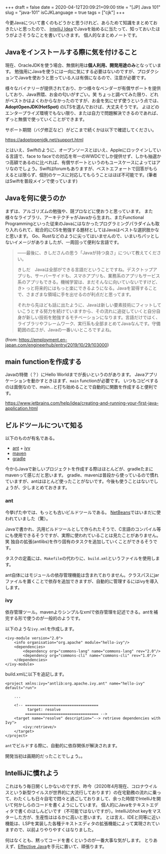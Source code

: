 +++ 
draft = false
date = 2020-04-12T20:09:21+09:00
title = "[JP] Java 101"
slug = "java-101" 
isCJKLanguage = true
tags = ["cjk"]
+++

今更Javaについて書くのもどうかと思うけれど、あらためて知識をまとめておきたいと思ったので、
[IntelliJ Idea](https://www.jetbrains.com/idea/)でJavaを始めるに当たって、知っておいたほうがよさそうなことを書いていきます。
個人的なまとめノートです。

## Javaをインストールする際に気を付けること

現在、OracleJDKを使う場合、無償利用は**個人利用、開発用途のみ**となっています。
勉強用にJavaを使うには一向に気にする必要はないのですが、プロダクションでJavaを使おうと思っている人は有償になるので、注意が必要です。

様々なバイナリーが提供されており、かつ様々なベンダーが有償サポートを提供しており、Java界隈、お金の匂いがすごい。笑
ちょっと調べてみた限り、どれがベストかはよくわからなかったのですが、お金を気にせず使うという点では、**AdoptOpenJDK(HotSpot)** のLTSを選んでおけば、大丈夫そうです。
よほどのエンタープライズ環境でもない限り、または自力で問題解決できるのであれば、ずっと無償で使っていくことができます。

サポート期間（バグ修正など）がどこまで続くかは以下で確認してください。

https://adoptopenjdk.net/support.html

とはいえ、Swiftのように、オープンソースとはいえ、Appleにロックインしている言語で、face to faceでの対応を年一のWWDCでしか提供せず、しかも抽選かつ高額であるのに比べれば、有償サポートというのもユースケースによってはアリなのでしょう。Swiftはforumもありますが、ベストエフォートで回答がもらえるとは限らず、個別のケースに対応してもらうことはほぼ不可能です。(筆者はSwiftを普段メインで使っています)

## Javaを何に使うのか

まずは、アルゴリズムの勉強や、競プロなどに使おうと思っています。
また様々なライブラリ、アーキテクチャがJavaから生まれ、またFunctional Programmingといった従来のJavaにはなかったプログラミングパラダイムも取り入れられて、総合的にCSを勉強する題材としてはJavaはベストな選択肢かなと思います。
Go、Rustなどのように尖ってはいませんので、いまいちパッとしないイメージがありましたが、一周回って便利な言語です。

> ——最後に、きしださんの思う「Javaが持つ良さ」について教えてください。
>
> きしだ　Javaは全部ができる言語だということですね。デスクトップアプリも、サーバーサイドも、スマホアプリも、業務系のアプリもサービス系のアプリもできる。機械学習は、まだそんなに向いていないですけど、き> っと将来的にはもっと楽にできるようになる。Javaを習得することで、さまざまな領域に手を出せるのが利点だと思ってます。
>
> それから先ほども話に出たように、Javaは新しい要素技術にフィットしていこうとする努力を続けていますから、その流れに追従していくと自分自身が新しい技術を勉強するモチベーションになります。言語だけではく、ライブラリやフレームワーク、実行系も全部まとめてJavaなんです。守備範囲の広さが、Javaの一番いいところですよね。

(from: https://employment.en-japan.com/engineerhub/entry/2019/10/29/103000)

## main functionを作成する

Javaの特徴（？）にHello Worldまでが長いというのがあります。
Javaアプリケーションを動かすときはまず、`main` functionが必要です。
いつもコピペするのは面倒なので、main...と打ち始めることで自動的に関数を作成すると便利です。

https://www.jetbrains.com/help/idea/creating-and-running-your-first-java-application.html


## ビルドツールについて知る

以下のものが有名である。

- [ant](https://ant.apache.org/) + [ivy](https://ant.apache.org/ivy/)
- [maven](https://maven.apache.org/)
- [gradle](https://gradle.org/)

今からJavaで新しいプロジェクトを作成する際はほとんどが、gradleたまにmavenって感じだと思います。
gradle、mavenは普段から使っているので慣れていますが、antはほとんど使ったことがないです。今後も使うことはないでしょうが、少しまとめておきます。

### ant

今挙げた中では、もっとも古いビルドツールである。
[NetBeans](http://hg.netbeans.org/main/file/)ではいまだに使われていました（驚）。

Javaで書かれ、汎用ビルドツールとして作られたそうで、C言語のコンパイル等にも使用できるそうですが、実際に使われていることは見たことがありません。笑
独自の拡張(antlibs)を作り固有のタスクを追加していくことができるそうです。

タスクの定義には、`Makefile`の代わりに、`build.xml`というファイルを使用します。

ant自体にはモジュールの依存管理機能は含まれておりません。クラスパスにjarファイルを置くことで依存を追加できますが、自動的に管理するにはivyを導入します。

### ivy

依存管理ツール。mavenよりシンプルなxmlで依存管理を記述できる。antを補完する形で使うのが一般的のようです。

以下のような`ivy.xml`を作成します。

```
<ivy-module version="2.0">
    <info organisation="org.apache" module="hello-ivy"/>
    <dependencies>
        <dependency org="commons-lang" name="commons-lang" rev="2.0"/>
        <dependency org="commons-cli" name="commons-cli" rev="1.0"/>
    </dependencies>
</ivy-module>
```

build.xmlに以下を追記します。

```
<project xmlns:ivy="antlib:org.apache.ivy.ant" name="hello-ivy" default="run">

    ...

    <!-- =================================
          target: resolve
         ================================= -->
    <target name="resolve" description="--> retrieve dependencies with Ivy">
        <ivy:retrieve/>
    </target>
</project>
```

`ant`でビルドする際に、自動的に依存関係が解決されます。

開発当初は画期的だったことでしょう。。

## IntelliJに慣れよう

これはもう毎日開くしかないのですが、昨今（2020年4月現在、コロナウイルスという新型ウイルスが世界的に大流行しております）の在宅勤務の流れに乗って、わたくしも日々自宅で悶々と過ごしておりまして、余った時間でIntelliJを開いて何かしらのコードを書くようにしています。
個人的にJavaをテキストエディタで書くのはしんどいです（不可能ではないですが）。IntelliJのhot keyをマスターした方が、生産性ははるかに高いと思います。
とは言え、IDEと同等に近い機能は、LSPを実装した各種テキストエディタの拡張機能によって実現されていますので、以前よりやりやすくはなりました。

何はなくとも、黙ってコードを書くというのが一番大事な気がします。
とりあえず、[Effective Java](https://amzn.to/2RwEuol)を手元に置いて、頑張ります。